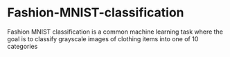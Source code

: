 # Fashion-MNIST-classification
Fashion MNIST classification is a common machine learning task where the goal is to classify grayscale images of clothing items into one of 10 categories
